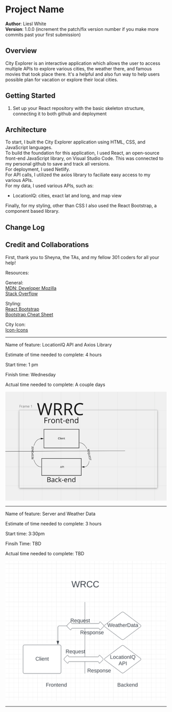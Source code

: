 # Project Name

**Author**: Liesl White  
**Version**: 1.0.0 (increment the patch/fix version number if you make more commits past your first submission)  

## Overview  

City Explorer is an interactive application which allows the user to access multiple APIs to explore various cities, the weather there, and famous movies that took place there. It's a helpful and also fun way to help users possible plan for vacation or explore their local cities.  

## Getting Started  

1. Set up your React repository with the basic skeleton structure, connecting it to both github and deployment  

## Architecture  

To start, I built the City Explorer application using HTML, CSS, and JavaScript languages.  
To build the foundation for this application, I used React, an open-source front-end JavaScript library, on Visual Studio Code. This was connected to my personal github to save and track all versions.  
For deployment, I used Netlify.  
For API calls, I utilized the axios library to faciliate easy access to my various APIs.  
For my data, I used various APIs, such as:  

- LocationIQ: cities, exact lat and long, and map view  

Finally, for my styling, other than CSS I also used the React Bootstrap, a component based library.  

## Change Log
<!-- Use this area to document the iterative changes made to your application as each feature is successfully implemented. Use time stamps. Here's an example:

01-01-2001 4:59pm - Application now has a fully-functional express server, with a GET route for the location resource. -->

## Credit and Collaborations  

First, thank you to Sheyna, the TAs, and my fellow 301 coders for all your help!

Resources:  

General:  
[MDN: Developer Mozilla](https://developer.mozilla.org/)  
[Stack Overflow](https://stackoverflow.com/)  

Styling:  
[React Bootstrap](https://react-bootstrap.github.io/)  
[Bootstrap Cheat Sheet](https://hackerthemes.com/bootstrap-cheatsheet/)  

City Icon:  
[Icon-Icons](https://icon-icons.com/)  

________________________________________________________________________________  

Name of feature: LocationIQ API and Axios Library  

Estimate of time needed to complete: 4 hours

Start time: 1 pm

Finish time: Wednesday

Actual time needed to complete: A couple days  

![WRCC Day One: Stanley K. Wilder and Simon Son](WRRC/WRRC(1)301d84.png)  

______________________________________________________________________________  

Name of feature: Server and Weather Data  

Estimate of time needed to complete: 3 hours  

Start time: 3:30pm  

Finsih Time: TBD

Actual time needed to complete: TBD  

![WRCC Day Two: Kyle Honaker](WRRC/WRCC(2)301d84.png)  

_____________________________________________________________________________
